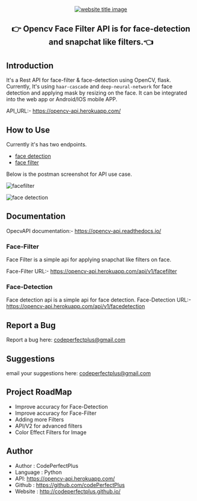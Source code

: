 <p align="center">
  <a href="https://py-contributors.github.io/audiobook/"><img src="https://capsule-render.vercel.app/api?type=rect&color=f0b85d&height=100&section=header&text=OpenCV%20FaceFilter%20RestAPI&fontSize=50%&fontColor=ffffff" alt="website title image"></a>
  <h2 align="center">👉 Opencv Face Filter API is for face-detection and snapchat like filters.👈</h2>
</p>

## Introduction

It's a Rest API for face-filter & face-detection using OpenCV, flask.
Currently, It's using `haar-cascade` and `deep-neural-network` for face detection and applying mask by resizing on the face.
It can be integrated into the web app or Android/IOS mobile APP.

API_URL:- <https://opencv-api.herokuapp.com/>

## How to Use

Currently it's has two endpoints. 
- [face detection](https://opencv-api.herokuapp.com/api/v1/facedetection)
- [face filter](https://opencv-api.herokuapp.com/api/v1/facefilter)

Below is the postman screenshot for API use case.

![facefilter](https://dev-to-uploads.s3.amazonaws.com/i/v6kmmjmzzyn9ymk7zfbo.png)

![face detection](https://dev-to-uploads.s3.amazonaws.com/i/ptj52lntb3s3qqjf9197.png)

## Documentation

OpecvAPI documentation:- <https://opencv-api.readthedocs.io/>

### Face-Filter

Face Filter is a simple api for applying snapchat like filters on face.

Face-Filter URL:- <https://opencv-api.herokuapp.com/api/v1/facefilter>

### Face-Detection

Face detection api is a simple api for face detection.
Face-Detection URL:- <https://opencv-api.herokuapp.com/api/v1/facedetection>

## Report a Bug

Report a bug here: codeperfectplus@gmail.com

## Suggestions

email your suggestions here: codeperfectplus@gmail.com

## Project RoadMap

- Improve accuracy for Face-Detection
- Improve accuracy for Face-Filter
- Adding more Filters
- API/V2 for advanced filters
- Color Effect Filters for Image

## Author

- Author : CodePerfectPlus
- Language : Python
- API: https://opencv-api.herokuapp.com/
- Github : https://github.com/codePerfectPlus
- Website : http://codeperfectplus.github.io/
